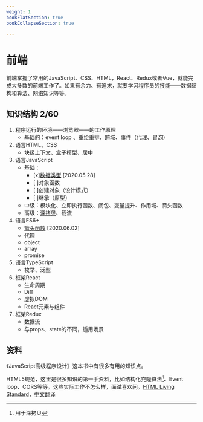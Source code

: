 ```yaml
---
weight: 1
bookFlatSection: true
bookCollapseSection: true

---
```


# 前端

前端掌握了常用的JavaScript、CSS、HTML，React、Redux或者Vue，就能完成大多数的前端工作了。如果有余力、有追求，就要学习程序员的技能——数据结构和算法、网络知识等等。

## 知识结构 2/60

1. 程序运行的环境——浏览器——的工作原理
    - 基础的：event loop 、重绘重排、跨域、事件（代理、冒泡）
1. 语言HTML、CSS
    - 块级上下文、盒子模型、居中
1. 语言JavaScript
    - 基础：
        - [x][数据类型][a2] [2020.05.28]
        - [ ]对象函数
        - [ ]创建对象（设计模式）
        - [ ]继承（原型）
    - 中级：模块化、立即执行函数、闭包、变量提升、作用域、箭头函数
    - 高级：[深拷贝][a1]、截流
1. 语言ES6+
    - [箭头函数][a3] [2020.06.02]
    - 代理
    - object
    - array
    - promise
1. 语言TypeScript
    - 枚举、泛型
1. 框架React
    - 生命周期
    - Diff
    - 虚拟DOM
    - React元素与组件
1. 框架Redux
    - 数据流
    - 与props、state的不同，适用场景

## 资料

《JavaScript高级程序设计》这本书中有很多有用的知识点。

HTML5规范，这里是很多知识的第一手资料，比如结构化克隆算法[^1]、Event loop、CORS等等。这些实际工作不怎么样，面试喜欢问。[HTML Living Standard](https://html.spec.whatwg.org/multipage/structured-data.html)，[中文翻译](https://whatwg-cn.github.io/html)


[^1]: 用于深拷贝

[a1]:/docs/0.前端/深浅拷贝/
[a2]:/docs/0.前端/数据类型/
[a3]:/docs/0.前端/箭头函数/